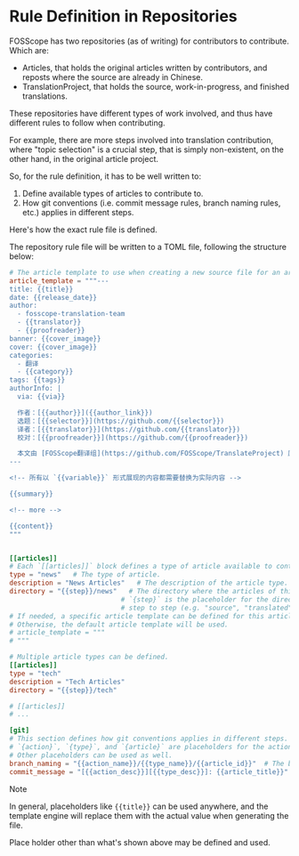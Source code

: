 # Rule Definition in Repositories

FOSScope has two repositories (as of writing) for contributors to contribute. Which are:

- Articles, that holds the original articles written by contributors, and reposts where the source are already in Chinese.
- TranslationProject, that holds the source, work-in-progress, and finished translations.

These repositories have different types of work involved, and thus have different rules to follow when contributing.

For example, there are more steps involved into translation contribution, where "topic selection" is a crucial step, that is simply non-existent, on the other hand, in the original article project.

So, for the rule definition, it has to be well written to:

1. Define available types of articles to contribute to. 
2. How git conventions (i.e. commit message rules, branch naming rules, etc.) applies in different steps.

Here's how the exact rule file is defined.

The repository rule file will be written to a TOML file, following the structure below:

```toml
# The article template to use when creating a new source file for an article.
article_template = """---
title: {{title}}
date: {{release_date}}
author:
  - fosscope-translation-team
  - {{translator}}
  - {{proofreader}}
banner: {{cover_image}}
cover: {{cover_image}}
categories:
  - 翻译
  - {{category}}
tags: {{tags}}
authorInfo: |
  via: {{via}}

  作者：[{{author}}]({{author_link}})
  选题：[{{selector}}](https://github.com/{{selector}})
  译者：[{{translator}}](https://github.com/{{translator}})
  校对：[{{proofreader}}](https://github.com/{{proofreader}})

  本文由 [FOSScope翻译组](https://github.com/FOSScope/TranslateProject) 原创编译，[开源观察](https://fosscope.com/) 荣誉推出
---

<!-- 所有以 `{{variable}}` 形式展现的内容都需要替换为实际内容 -->

{{summary}}

<!-- more -->

{{content}}
"""


[[articles]]
# Each `[[articles]]` block defines a type of article available to contribute to.
type = "news"   # The type of article.
description = "News Articles"   # The description of the article type.
directory = "{{step}}/news"   # The directory where the articles of this type are stored.
                            # `{step}` is the placeholder for the directory where the article will be moved from
                            # step to step (e.g. "source", "translated", "published", etc.)
# If needed, a specific article template can be defined for this article type.
# Otherwise, the default article template will be used.
# article_template = """
# """

# Multiple article types can be defined.
[[articles]]
type = "tech"
description = "Tech Articles"
directory = "{{step}}/tech"

# [[articles]]
# ...

[git]
# This section defines how git conventions applies in different steps.
# `{action}`, `{type}`, and `{article}` are placeholders for the action's name, article type, and article name respectively.
# Other placeholders can be used as well.
branch_naming = "{{action_name}}/{{type_name}}/{{article_id}}"  # The branch naming rule.
commit_message = "[{{action_desc}}][{{type_desc}}]: {{article_title}}"  # The commit message rule.
```

> [!NOTE]
> 
> In general, placeholders like `{{title}}` can be used anywhere, and the template engine will replace them with the actual value when generating the file.
> 
> Place holder other than what's shown above may be defined and used.
